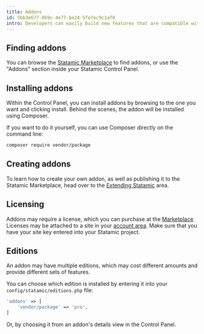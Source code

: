 ```yaml
---
title: Addons
id: 5bb3e677-8b9c-4e77-be24-5fefec9c1af0
intro: Developers can easily build new features that are compatible with everyone’s Statamic installations. Addons can then be easily shared or sold to others to let them extend their Statamic installation.
---
```


## Finding addons

You can browse the [Statamic Marketplace](https://statamic.com/addons) to find addons, or use the "Addons" section inside your Statamic Control Panel.

## Installing addons

Within the Control Panel, you can install addons by browsing to the one you want and clicking install. Behind the scenes, the addon will be installed using Composer.

If you want to do it yourself, you can use Composer directly on the command line:

``` bash
composer require vendor/package
```

## Creating addons

To learn how to create your own addon, as well as publishing it to the Statamic Marketplace, head over to the [Extending Statamic](/extending/addons) area.

## Licensing

Addons may require a license, which you can purchase at the [Marketplace](https://statamic.com/marketplace). Licenses may be attached to a site in your [account area](https://statamic.com/account/sites). Make sure that you have your site key entered into your Statamic project.

## Editions

An addon may have multiple editions, which may cost different amounts and provide different sets of features.

You can choose which edition is installed by entering it into your `config/statamic/editions.php` file:

``` php
'addons' => [
    'vendor/package' => 'pro',
]
```

Or, by choosing it from an addon's details view in the Control Panel.
